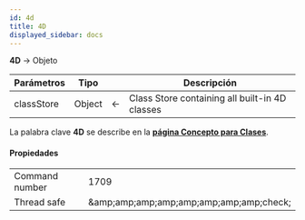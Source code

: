 ```yaml
---
id: 4d
title: 4D
displayed_sidebar: docs
---
```


**4D** -> Objeto

| Parámetros | Tipo   |   | Descripción                                    |
| ---------- | ------ | - | ---------------------------------------------- |
| classStore | Object | ← | Class Store containing all built-in 4D classes |

La palabra clave **4D** se describe en la [**página Concepto para Clases**](../Concepts/classes.md#4d).

#### Propiedades

|                |                                                                 |
| -------------- | --------------------------------------------------------------- |
| Command number | 1709                                                            |
| Thread safe    | &amp;amp;amp;amp;amp;amp;amp;amp;amp;check; |
